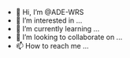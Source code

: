 - 👋 Hi, I’m @ADE-WRS
- 👀 I’m interested in ...
- 🌱 I’m currently learning ...
- 💞️ I’m looking to collaborate on ...
- 📫 How to reach me ...

<!---
ADE-WRS/ADE-WRS is a ✨ special ✨ repository because its `README.md` (this file) appears on your GitHub profile.
You can click the Preview link to take a look at your changes.
--->

